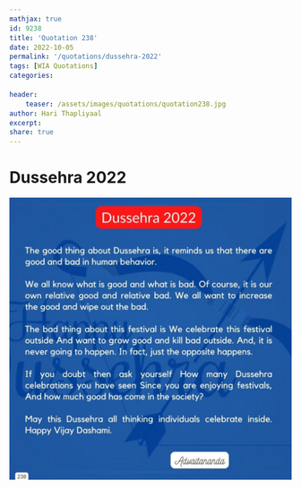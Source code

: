 ```yaml
---
mathjax: true
id: 9238
title: 'Quotation 238'
date: 2022-10-05
permalink: '/quotations/dussehra-2022'
tags: [WIA Quotations] 
categories: 

header:
    teaser: /assets/images/quotations/quotation238.jpg
author: Hari Thapliyaal 
excerpt:
share: true 
---
```


# Dussehra 2022 

![Dussehra 2022](/assets/images/quotations/quotation238.jpg)
